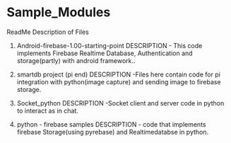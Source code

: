 # Sample_Modules

ReadMe
Description of Files 

1. Android-firebase-1.00-starting-point
DESCRIPTION - This code implements Firebase Realtime Database, Authentication and storage(partly) with android framework..

2. smartdb project (pi end)
DESCRIPTION -Files here contain code for pi integration with python(image capture) and sending image to firebase storage.

3. Socket_python
DESCRIPTION -Socket client and server code in python to interact as in chat.

4. python - firebase samples
DESCRIPTION - code that implements firebase Storage(using pyrebase) and Realtimedatabse in python.
